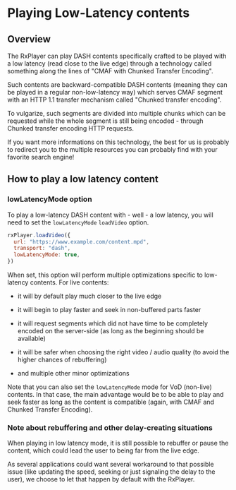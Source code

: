 # Playing Low-Latency contents #################################################


## Overview ####################################################################

The RxPlayer can play DASH contents specifically crafted to be played with a
low latency (read close to the live edge) through a technology called something
along the lines of "CMAF with Chunked Transfer Encoding".

Such contents are backward-compatible DASH contents (meaning they can be played
in a regular non-low-latency way) which serves CMAF segment with an HTTP 1.1
transfer mechanism called "Chunked transfer encoding".

To vulgarize, such segments are divided into multiple chunks which can be
requested while the whole segment is still being encoded - through Chunked
transfer encoding HTTP requests.

If you want more informations on this technology, the best for us is probably to
redirect you to the multiple resources you can probably find with your favorite
search engine!



## How to play a low latency content ###########################################

### lowLatencyMode option ######################################################

To play a low-latency DASH content with - well - a low latency, you will need
to set the `lowLatencyMode` `loadVideo` option.

```js
rxPlayer.loadVideo({
  url: "https://www.example.com/content.mpd",
  transport: "dash",
  lowLatencyMode: true,
})
```

When set, this option will perform multiple optimizations specific to
low-latency contents. For live contents:

  - it will by default play much closer to the live edge

  - it will begin to play faster and seek in non-buffered parts faster

  - it will request segments which did not have time to be completely encoded on
    the server-side (as long as the beginning should be available)

  - it will be safer when choosing the right video / audio quality (to avoid the
    higher chances of rebuffering)

  - and multiple other minor optimizations

Note that you can also set the `lowLatencyMode` mode for VoD (non-live)
contents.
In that case, the main advantage would be to be able to play and seek faster as
long as the content is compatible (again, with CMAF and Chunked Transfer
Encoding).


### Note about rebuffering and other delay-creating situations #################

When playing in low latency mode, it is still possible to rebuffer or pause the
content, which could lead the user to being far from the live edge.

As several applications could want several workaround to that possible issue
(like updating the speed, seeking or just signaling the delay to the user), we
choose to let that happen by default with the RxPlayer.
